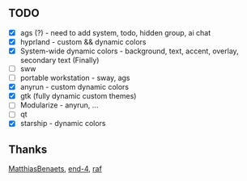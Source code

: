 ## TODO

- [x] ags (?) - need to add system, todo, hidden group, ai chat
- [x] hyprland - custom && dynamic colors
- [x] System-wide dynamic colors - background, text, accent, overlay, secondary
      text (Finally)
- [ ] sww
- [ ] portable workstation - sway, ags
- [x] anyrun - custom dynamic colors
- [x] gtk (fully dynamic custom themes)
- [ ] Modularize - anyrun, ...
- [ ] qt
- [x] starship - dynamic colors

## Thanks

[MatthiasBenaets](https://github.com/MatthiasBenaets/nix-config/),
[end-4](https://github.com/end-4/dots-hyprland),
[raf](https://github.com/notashelf/nyx)
